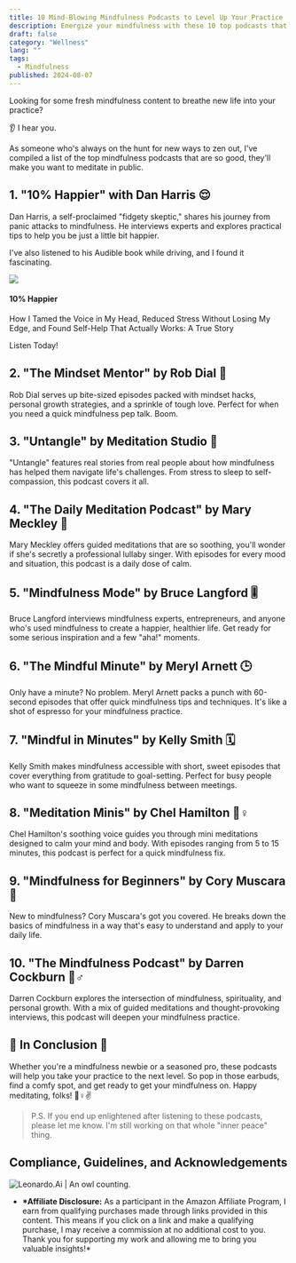 ```yaml
---
title: 10 Mind-Blowing Mindfulness Podcasts to Level Up Your Practice
description: Energize your mindfulness with these 10 top podcasts that will take your practice to new heights, from guided meditations to inspiring interviews.
draft: false
category: "Wellness"
lang: ""
tags:
  - Mindfulness
published: 2024-08-07
---
```



Looking for some fresh mindfulness content to breathe new life into your practice?

👂 I hear you.

As someone who's always on the hunt for new ways to zen out, I've compiled a list of the top mindfulness podcasts that are so good, they'll make you want to meditate in public.


## 1. "10% Happier" with Dan Harris 😌

Dan Harris, a self-proclaimed "fidgety skeptic," shares his journey from panic attacks to mindfulness. He interviews experts and explores practical tips to help you be just a little bit happier.

I've also listened to his Audible book while driving, and I found it fascinating.

![](https://res-3.cloudinary.com/ddicetqs5/image/upload/f_auto,fl_force_strip,q_auto:best/v1/wayfinder-ghost-blog/71rjulX3L3L)

#### 10% Happier

How I Tamed the Voice in My Head, Reduced Stress Without Losing My Edge, and Found Self-Help That Actually Works: A True Story

Listen Today!

## 2. "The Mindset Mentor" by Rob Dial 🧠

Rob Dial serves up bite-sized episodes packed with mindset hacks, personal growth strategies, and a sprinkle of tough love. Perfect for when you need a quick mindfulness pep talk. Boom.

## 3. "Untangle" by Meditation Studio 🧶

"Untangle" features real stories from real people about how mindfulness has helped them navigate life's challenges. From stress to sleep to self-compassion, this podcast covers it all.

## 4. "The Daily Meditation Podcast" by Mary Meckley 📅

Mary Meckley offers guided meditations that are so soothing, you'll wonder if she's secretly a professional lullaby singer. With episodes for every mood and situation, this podcast is a daily dose of calm.

## 5. "Mindfulness Mode" by Bruce Langford 🎚 ️

Bruce Langford interviews mindfulness experts, entrepreneurs, and anyone who's used mindfulness to create a happier, healthier life. Get ready for some serious inspiration and a few "aha!" moments.

## 6. "The Mindful Minute" by Meryl Arnett 🕒

Only have a minute? No problem. Meryl Arnett packs a punch with 60-second episodes that offer quick mindfulness tips and techniques. It's like a shot of espresso for your mindfulness practice.

## 7. "Mindful in Minutes" by Kelly Smith 🗓 ️

Kelly Smith makes mindfulness accessible with short, sweet episodes that cover everything from gratitude to goal-setting. Perfect for busy people who want to squeeze in some mindfulness between meetings.

## 8. "Meditation Minis" by Chel Hamilton 🧘♀️

Chel Hamilton's soothing voice guides you through mini meditations designed to calm your mind and body. With episodes ranging from 5 to 15 minutes, this podcast is perfect for a quick mindfulness fix.

## 9. "Mindfulness for Beginners" by Cory Muscara 🌱

New to mindfulness? Cory Muscara's got you covered. He breaks down the basics of mindfulness in a way that's easy to understand and apply to your daily life.

## 10. "The Mindfulness Podcast" by Darren Cockburn 🧘♂️

Darren Cockburn explores the intersection of mindfulness, spirituality, and personal growth. With a mix of guided meditations and thought-provoking interviews, this podcast will deepen your mindfulness practice.

## 🔆 **In Conclusion** 🔆

Whether you're a mindfulness newbie or a seasoned pro, these podcasts will help you take your practice to the next level. So pop in those earbuds, find a comfy spot, and get ready to get your mindfulness on. Happy meditating, folks! 🧘♀️✌ ️

> P.S. If you end up enlightened after listening to these podcasts, please let me know. I'm still working on that whole "inner peace" thing.

## Compliance, Guidelines, and Acknowledgements

![Leonardo.Ai | An owl counting.](https://res-5.cloudinary.com/ddicetqs5/image/upload/f_auto,fl_force_strip,q_auto:best/v1/wayfinder-ghost-blog/0_uGgtPirpHbchvnrc)

- **\*Affiliate Disclosure:** As a participant in the Amazon Affiliate Program, I earn from qualifying purchases made through links provided in this content. This means if you click on a link and make a qualifying purchase, I may receive a commission at no additional cost to you. Thank you for supporting my work and allowing me to bring you valuable insights!\*
